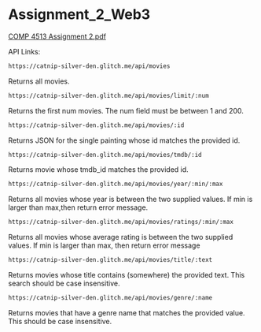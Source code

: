 # Assignment_2_Web3


[COMP 4513 Assignment 2.pdf](https://github.com/Shreshthk1/Assignment_2_Web3/files/11130758/COMP.4513.Assignment.2.pdf)


API Links:

```sh
https://catnip-silver-den.glitch.me/api/movies 
```
Returns all movies.


```sh
https://catnip-silver-den.glitch.me/api/movies/limit/:num 
```
Returns the first num movies. The num field must be between 1 and 200.


```sh
https://catnip-silver-den.glitch.me/api/movies/:id
```
Returns JSON for the single painting whose id matches the provided id.


```sh
https://catnip-silver-den.glitch.me/api/movies/tmdb/:id
```
Returns movie whose tmdb_id matches the provided id.

```sh
https://catnip-silver-den.glitch.me/api/movies/year/:min/:max 
```
Returns all movies whose year is between the two supplied values. If min is larger than max,then return error message.


```sh
https://catnip-silver-den.glitch.me/api/movies/ratings/:min/:max
```
Returns all movies whose average rating is between the two supplied values. If min is larger than max, then return error message


```sh
https://catnip-silver-den.glitch.me/api/movies/title/:text
```
Returns movies whose title contains (somewhere) the provided text. This search should be case insensitive.

```sh
https://catnip-silver-den.glitch.me/api/movies/genre/:name 
```
Returns movies that have a genre name that matches the provided value. This should be case insensitive.




